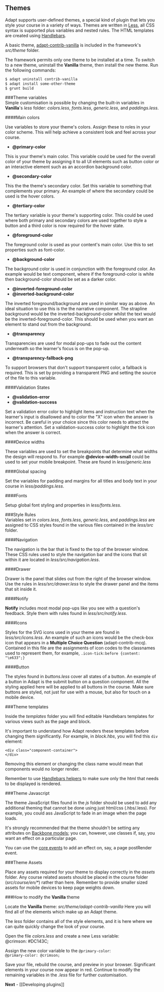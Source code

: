 Themes
------
Adapt supports user-defined themes, a special kind of plugin that lets you style your course in a variety of ways. Themes are written in [Less](http://lesscss.org/), all CSS syntax is supported plus variables and nested rules. The HTML templates are created using [Handlebars](http://handlebarsjs.com/).

A basic theme, [adapt-contrib-vanilla](/adaptlearning/adapt-contrib-vanilla) is included in the framework's *src/theme* folder. 

The framework permits only one theme to be installed at a time. To switch to a new theme, uninstall the **Vanilla** theme, then install the new theme. Run the following commands:  
```bash
$ adapt uninstall contrib-vanilla
$ adapt install some-other-theme
$ grunt build
```

###Theme variables  
Simple customisation is possible by changing the built-in variables in **Vanilla**'s *less* folder: *colors.less*, *fonts.less*, *generic.less*, and *paddings.less*.  

####Main colors

Use variables to store your theme's colors. Assign these to roles in your color scheme. This will help achieve a consistent look and feel across your course.

- **@primary-color**

This is your theme's main color. This variable could be used for the overall color of your theme by assigning it to all UI elements such as button color or an interactive element such as an accordion background color.

- **@secondary-color**

This the the theme's secondary color. Set this variable to something that complements your primary. An example of where the secondary could be used is the hover colors.

- **@tertiary-color**

The tertiary variable is your theme's supporting color. This could be used where both primary and secondary colors are used together to style a button and a third color is now required for the hover state.

- **@foreground-color**

The foreground color is used as your content's main color. Use this to set properties such as font-color.

- **@background-color**

The background color is used in conjunction with the foreground color. An example would be text component, where if the foreground-color is white then background-color should be set as a darker color.

- **@inverted-foreground-color**
- **@inverted-background-color**

The inverted foreground/background are used in similar way as above. An ideal situation to use this is the the narrative component. The strapline background would be the inverted-background-color whilst the text would be the inverted-foreground-color. This should be used when you want an element to stand out from the background.

- **@transparency**

Transparencies are used for modal pop-ups to fade out the content underneath so the learner's focus is on the pop-up.

- **@transparency-fallback-png**

To support browsers that don't support transparent color, a fallback is required. This is set by providing a transparent PNG and setting the source of the file to this variable.

####Validation States

- **@validation-error**  
- **@validation-success**

Set a validation error color to highlight items and instruction text when the learner's input is disallowed and to color the "X" icon when the answer is incorrect. Be careful in your choice since this color needs to attract the learner's attention. Set a validation-success color to highlight the tick icon when the answer is correct.

####Device widths

These variables are used to set the breakpoints that determine what widths the design will respond to. For example **@device-width-small** could be used to set your mobile breakpoint. These are found in *less/generic.less*

####Global spacing

Set the variables for padding and margins for all titles and body text in your course in *less/paddings.less*.

####Fonts

Setup global font styling and properties in *less/fonts.less*.


###Style Rules  
Variables set in *colors.less*, *fonts.less*, *generic.less*, and *paddings.less* are assigned to CSS styles found in the various files contained in the *less/src* folder.

####Navigation

The navigation is the bar that is fixed to the top of the browser window. These CSS rules used to style the navigation bar and the icons that sit within it are located in *less/src/navigation.less*.

####Drawer

Drawer is the panel that slides out from the right of the browser window. Use the rules in *less/src/drawer.less* to style the drawer panel and the items that sit inside it.

####Notify

**Notify** includes most modal pop-ups like you see with a question's feedback. Style them with rules found in *less/src/notify.less*. 

####Icons

Styles for the SVG icons used in your theme are found in *less/src/icons.less*. An example of such an  icons would be the check-box icon that appears in a **Multiple Choice Question** (adapt-contrib-mcq). Contained in this file are the assignments of icon codes to the classnames used to represent them, for example, `.icon-tick:before {content: "\e633";}`

####Button

The styles found in *buttons.less* cover all states of a button. An example of a button in Adapt is the submit button on a question component. All the styling applied here will be applied to all buttons in the course. Make sure buttons are styled, not just for use with a mouse, but also for touch on a mobile device.

###Theme templates

Inside the *templates* folder you will find editable Handlebars templates for various views such as the page and block. 

It's important to understand how Adapt renders these templates before changing them significantly. For example, in *block.hbs*, you will find this `div` element:  
```
<div class="component-container">
</div>
```  
Removing this element or changing the class name would mean that components would no longer render.

Remember to use [Handlebars helpers](http://handlebarsjs.com/block_helpers.html) to make sure only the html that needs to be displayed is rendered.

###Theme Javascript

The theme JavaScript files found in the *js* folder should be used to add any additional theming that cannot be done using just html/css (.hbs/.less). For example, you could ass JavaScript to fade in an image when the page loads.

It's strongly recommended that the theme shouldn't be setting any attributes on [Backbone models](http://backbonejs.org/#Model-View-separation); you can, however, use classes if, say, you want an effect on a particular page.

You can use the [core events](https://github.com/adaptlearning/adapt_framework/wiki/List-of-core-events) to add an effect on, say, a page postRender event.

###Theme Assets

Place any assets required for your theme to display correctly in the *assets* folder. Any course related assets should be placed in the course folder (_src/course/en/*_) rather than here. Remember to provide smaller sized assets for mobile devices to keep page weights down.

###How to modify the **Vanilla** theme

Locate the **Vanilla** theme:  *src/theme/adapt-contrib-vanilla* Here you will find all of the elements which make up an Adapt theme.

The *less* folder contains all of the style elements, and it is here where we can quite quickly change the look of your course.

Open the file *colors.less* and create a new Less variable:  
@crimson: #DC143C;

Assign the new color variable to the `@primary-color`:  
`@primary-color: @crimson;`

Save your file, rebuild the course, and preview in your browser. Significant elements in your course now appear in red. Continue to modify the remaining variables in the *.less* file for further customisation.

**Next** - [[Developing plugins]]